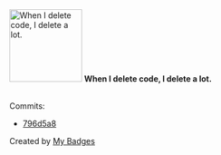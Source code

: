 <img src="https://my-badges.github.io/my-badges/mass-delete-commit-10k.png" alt="When I delete code, I delete a lot." title="When I delete code, I delete a lot." width="128">
<strong>When I delete code, I delete a lot.</strong>
<br><br>

Commits:

- <a href="https://github.com/kibongos40/express/commit/796d5a8d52e60787d20a612d71a33613ce9ae736">796d5a8</a>


Created by <a href="https://github.com/my-badges/my-badges">My Badges</a>